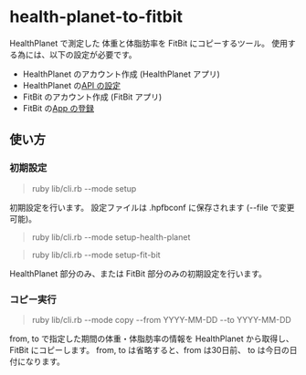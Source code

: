 

# health-planet-to-fitbit

HealthPlanet で測定した 体重と体脂肪率を FitBit にコピーするツール。
使用する為には、以下の設定が必要です。
* HealthPlanet のアカウント作成 (HealthPlanet アプリ)
* HealthPlanet の[API の設定](https://www.healthplanet.jp/apis_account.do)
* FitBit のアカウント作成 (FitBit アプリ)
* FitBit の[App の登録](https://dev.fitbit.com/apps)

## 使い方

### 初期設定

> ruby lib/cli.rb --mode setup

初期設定を行います。
設定ファイルは .hpfbconf に保存されます (--file で変更可能)。


> ruby lib/cli.rb --mode setup-health-planet

> ruby lib/cli.rb --mode setup-fit-bit

HealthPlanet 部分のみ、または FitBit 部分のみの初期設定を行います。

### コピー実行

> ruby lib/cli.rb --mode copy --from YYYY-MM-DD --to YYYY-MM-DD

from, to で指定した期間の体重・体脂肪率の情報を HealthPlanet から取得し、FitBit にコピーします。
from, to は省略すると、from は30日前、 to は今日の日付になります。

